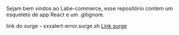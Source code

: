Sejam bem vindos ao Labe-commerce, esse repositório contém um esqueleto de app React e um .gitignore.

link do surge - xxxalert-error.surge.sh
<a href=“xxxalert-error.surge.sh/“>Link surge</a>

